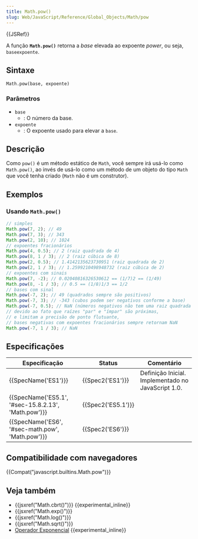 ```yaml
---
title: Math.pow()
slug: Web/JavaScript/Reference/Global_Objects/Math/pow
---
```


{{JSRef}}

A função **`Math.pow()`** retorna a _base_ elevada ao expoente _power_, ou seja, `baseexpoente`.

## Sintaxe

```
Math.pow(base, expoente)
```

### Parâmetros

- `base`
  - : O número da base.
- `expoente`
  - : O expoente usado para elevar a `base`.

## Descrição

Como `pow()` é um método estático de `Math`, você sempre irá usá-lo como `Math.pow()`, ao invés de usá-lo como um método de um objeto do tipo `Math` que você tenha criado (`Math` não é um construtor).

## Exemplos

### Usando `Math.pow()`

```js
// simples
Math.pow(7, 2); // 49
Math.pow(7, 3); // 343
Math.pow(2, 10); // 1024
// expoentes fracionários
Math.pow(4, 0.5); // 2 (raiz quadrada de 4)
Math.pow(8, 1 / 3); // 2 (raiz cúbica de 8)
Math.pow(2, 0.5); // 1.4142135623730951 (raiz quadrada de 2)
Math.pow(2, 1 / 3); // 1.2599210498948732 (raiz cúbica de 2)
// expoentes com sinais
Math.pow(7, -2); // 0.02040816326530612 == (1/7)2 == (1/49)
Math.pow(8, -1 / 3); // 0.5 == (1/8)1/3 == 1/2
// bases com sinal
Math.pow(-7, 2); // 49 (quadrados sempre são positivos)
Math.pow(-7, 3); // -343 (cubos podem ser negativos conforme a base)
Math.pow(-7, 0.5); // NaN (números negativos não tem uma raiz quadrada real)
// devido ao fato que raízes "par" e "ímpar" são próximas,
// e limitam a precisão de ponto flutuante,
// bases negativas com expoentes fracionários sempre retornam NaN
Math.pow(-7, 1 / 3); // NaN
```

## Especificações

| Especificação                                       | Status             | Comentário                                         |
| --------------------------------------------------- | ------------------ | -------------------------------------------------- |
| {{SpecName('ES1')}}                                 | {{Spec2('ES1')}}   | Definição Inicial. Implementado no JavaScript 1.0. |
| {{SpecName('ES5.1', '#sec-15.8.2.13', 'Math.pow')}} | {{Spec2('ES5.1')}} |                                                    |
| {{SpecName('ES6', '#sec-math.pow', 'Math.pow')}}    | {{Spec2('ES6')}}   |                                                    |

## Compatibilidade com navegadores

{{Compat("javascript.builtins.Math.pow")}}

## Veja também

- {{jsxref("Math.cbrt()")}} {{experimental_inline}}
- {{jsxref("Math.exp()")}}
- {{jsxref("Math.log()")}}
- {{jsxref("Math.sqrt()")}}
- [Operador Exponencial](/pt-BR/docs/Web/JavaScript/Reference/Operators/Arithmetic_Operators#Exponentiation) {{experimental_inline}}
